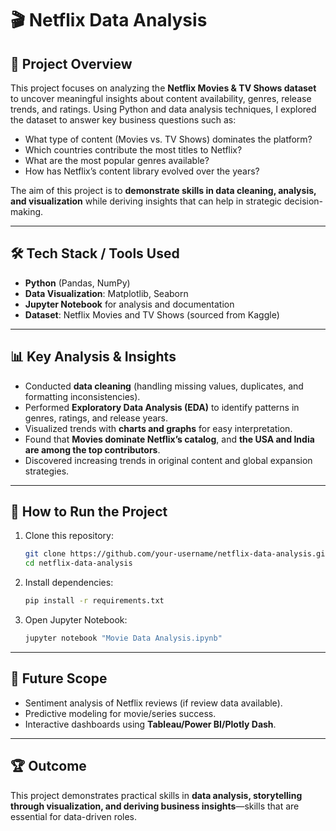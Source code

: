 # 🎬 Netflix Data Analysis

## 📌 Project Overview

This project focuses on analyzing the **Netflix Movies & TV Shows dataset** to uncover meaningful insights about content availability, genres, release trends, and ratings. Using Python and data analysis techniques, I explored the dataset to answer key business questions such as:

* What type of content (Movies vs. TV Shows) dominates the platform?
* Which countries contribute the most titles to Netflix?
* What are the most popular genres available?
* How has Netflix’s content library evolved over the years?

The aim of this project is to **demonstrate skills in data cleaning, analysis, and visualization** while deriving insights that can help in strategic decision-making.

---

## 🛠️ Tech Stack / Tools Used

* **Python** (Pandas, NumPy)
* **Data Visualization**: Matplotlib, Seaborn
* **Jupyter Notebook** for analysis and documentation
* **Dataset**: Netflix Movies and TV Shows (sourced from Kaggle)

---

## 📊 Key Analysis & Insights

* Conducted **data cleaning** (handling missing values, duplicates, and formatting inconsistencies).
* Performed **Exploratory Data Analysis (EDA)** to identify patterns in genres, ratings, and release years.
* Visualized trends with **charts and graphs** for easy interpretation.
* Found that **Movies dominate Netflix’s catalog**, and **the USA and India are among the top contributors**.
* Discovered increasing trends in original content and global expansion strategies.

---

## 🚀 How to Run the Project

1. Clone this repository:

   ```bash
   git clone https://github.com/your-username/netflix-data-analysis.git
   cd netflix-data-analysis
   ```
2. Install dependencies:

   ```bash
   pip install -r requirements.txt
   ```
3. Open Jupyter Notebook:

   ```bash
   jupyter notebook "Movie Data Analysis.ipynb"
   ```

---

## 📌 Future Scope

* Sentiment analysis of Netflix reviews (if review data available).
* Predictive modeling for movie/series success.
* Interactive dashboards using **Tableau/Power BI/Plotly Dash**.

---

## 🏆 Outcome

This project demonstrates practical skills in **data analysis, storytelling through visualization, and deriving business insights**—skills that are essential for data-driven roles.
